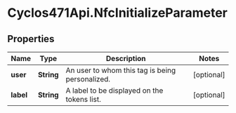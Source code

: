 # Cyclos471Api.NfcInitializeParameter

## Properties
Name | Type | Description | Notes
------------ | ------------- | ------------- | -------------
**user** | **String** | An user to whom this tag is being personalized.  | [optional] 
**label** | **String** | A label to be displayed on the tokens list. | [optional] 


